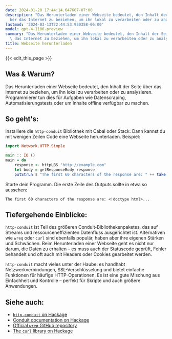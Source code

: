 ```yaml
---
date: 2024-01-20 17:44:14.647607-07:00
description: "Das Herunterladen einer Webseite bedeutet, den Inhalt der Seite \xFC\
  ber das Internet zu beziehen, um ihn lokal zu verarbeiten oder zu analysieren.\u2026"
lastmod: '2024-03-13T22:44:53.930358-06:00'
model: gpt-4-1106-preview
summary: "Das Herunterladen einer Webseite bedeutet, den Inhalt der Seite \xFCber\
  \ das Internet zu beziehen, um ihn lokal zu verarbeiten oder zu analysieren.\u2026"
title: Webseite herunterladen
---
```


{{< edit_this_page >}}

## Was & Warum?
Das Herunterladen einer Webseite bedeutet, den Inhalt der Seite über das Internet zu beziehen, um ihn lokal zu verarbeiten oder zu analysieren. Programmierer tun dies für Aufgaben wie Datenscraping, Automatisierungstests oder um Inhalte offline verfügbar zu machen.

## So geht's:
Installiere die `http-conduit` Bibliothek mit Cabal oder Stack. Dann kannst du mit wenigen Zeilen Code eine Webseite herunterladen. Beispiel:

```haskell
import Network.HTTP.Simple

main :: IO ()
main = do
    response <- httpLBS "http://example.com"
    let body = getResponseBody response
    putStrLn $ "The first 60 characters of the response are: " ++ take 60 (unpack body)
```

Starte dein Programm. Die erste Zeile des Outputs sollte in etwa so aussehen:

```
The first 60 characters of the response are: <!doctype html>...
```

## Tiefergehende Einblicke:
`http-conduit` ist Teil des größeren Conduit-Bibliothekenpaketes, das auf Streams und ressourceneffizienten Datenfluss ausgerichtet ist. Alternativen wie `wreq` oder `curl` sind ebenfalls populär, haben aber ihre eigenen Stärken und Schwächen. Beim Herunterladen einer Webseite geht es nicht nur darum, die Daten zu erhalten – es muss auch der Statuscode geprüft, Fehler behandelt und oft auch mit Headers oder Cookies gearbeitet werden. 

`http-conduit` macht vieles unter der Haube: es handhabt Netzwerkverbindungen, SSL-Verschlüsselung und bietet einfache Funktionen für häufige HTTP-Operationen. Es ist eine gute Mischung aus Einfachheit und Kontrolle – perfekt für Skripte und auch größere Anwendungen.

## Siehe auch:
- [`http-conduit` on Hackage](https://hackage.haskell.org/package/http-conduit)
- [Conduit documentation on Hackage](https://hackage.haskell.org/package/conduit)
- [Official `wreq` GitHub repository](https://github.com/bos/wreq)
- [The `curl` library on Hackage](https://hackage.haskell.org/package/curl)
